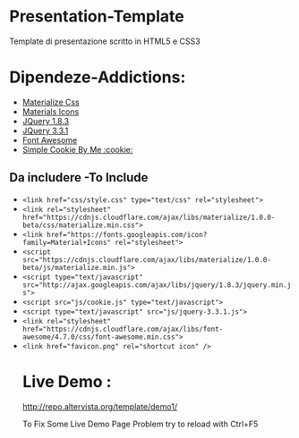 # Presentation-Template
Template di presentazione scritto in HTML5 e CSS3

# Dipendeze-Addictions:

<ul>
  <li><a href="https://materializecss.com/">Materialize Css</a></li>
  <li><a href="https://fonts.googleapis.com/icon?family=Material+Icons">Materials Icons</a></li>
  <li><a href="http://ajax.googleapis.com/ajax/libs/jquery/1.8.3/jquery.min.js">JQuery 1.8.3</a></li>
  <li><a href="http://jquery.com/download/">JQuery 3.3.1</a></li>
  <li><a href="https://cdnjs.cloudflare.com/ajax/libs/font-awesome/4.7.0/css/font-awesome.min.css">Font Awesome</a></li>
  <li><a href="https://github.com/anonik9900/Simple-Cookie">Simple Cookie By Me :cookie:</a></li>
  </ul>
  
  <h2>Da includere -To Include</h2>
  <ul>
  <li><code>&lt;link href="css/style.css" type="text/css" rel="stylesheet"> <!--Css personale --></code></li>  
  
   <li><code>&lt;link rel="stylesheet" href="https://cdnjs.cloudflare.com/ajax/libs/materialize/1.0.0-beta/css/materialize.min.css">          </code></li>  
   
  <li><code>&lt;link href="https://fonts.googleapis.com/icon?family=Material+Icons" rel="stylesheet"></code></li>
  
  <li><code>&lt;script src="https://cdnjs.cloudflare.com/ajax/libs/materialize/1.0.0-beta/js/materialize.min.js"></script></code></li>
  
   <li><code>&lt;script type="text/javascript" src="http://ajax.googleapis.com/ajax/libs/jquery/1.8.3/jquery.min.js"></script></code></li>
   
   <li><code>&lt;script src="js/cookie.js" type="text/javascript"></script></code></li>
    
   <li><code>&lt;script type="text/javascript" src="js/jquery-3.3.1.js"></script></code></li>
    
   <li><code>&lt;link rel="stylesheet" href="https://cdnjs.cloudflare.com/ajax/libs/font-awesome/4.7.0/css/font-awesome.min.css"></code></li>
    
<li><code>&lt;link href="favicon.png" rel="shortcut icon" /></code></li>

# Live Demo :

http://repo.altervista.org/template/demo1/

To Fix Some Live Demo Page Problem try to reload with Ctrl+F5
